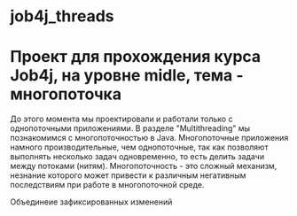 # job4j_threads
<h1>Проект для прохождения курса Job4j, на уровне midle, тема - многопоточка</h1>
<p>До этого момента мы проектировали и работали только с однопоточными приложениями. В разделе "Multithreading" мы познакомимся с многопоточностью в Java. Многопоточные приложения намного производительные, чем однопоточные, так как позволяют выполнять несколько задач одновременно, то есть делить задачи между потоками (нитям). Многопоточность - это сложный механизм, незнание которого может привести к различным негативным последствиям при работе в многопоточной среде. </p>
<p>Объединеие зафиксированных изменений</p>